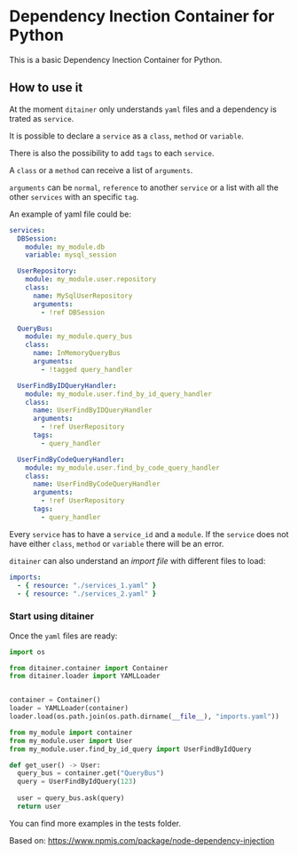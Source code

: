 # Dependency Inection Container for Python

This is a basic Dependency Inection Container for Python.

## How to use it
At the moment `ditainer` only understands `yaml` files and a dependency is trated as `service`.

It is possible to declare a `service` as a `class`, `method` or `variable`.

There is also the possibility to add `tags` to each `service`.

A `class` or a `method` can receive a list of `arguments`.

`arguments` can be `normal`, `reference` to another `service` or a list with all the other `services` with an specific `tag`.

An example of yaml file could be:

```yaml
services:
  DBSession:
    module: my_module.db
    variable: mysql_session

  UserRepository:
    module: my_module.user.repository
    class:
      name: MySqlUserRepository
      arguments:
        - !ref DBSession

  QueryBus:
    module: my_module.query_bus
    class:
      name: InMemoryQueryBus
      arguments:
        - !tagged query_handler

  UserFindByIDQueryHandler:
    module: my_module.user.find_by_id_query_handler
    class:
      name: UserFindByIDQueryHandler
      arguments:
        - !ref UserRepository
      tags:
        - query_handler

  UserFindByCodeQueryHandler:
    module: my_module.user.find_by_code_query_handler
    class:
      name: UserFindByCodeQueryHandler
      arguments:
        - !ref UserRepository
      tags:
        - query_handler

```

Every `service` has to have a `service_id` and a `module`.
If the `service` does not have either `class`, `method` or `variable` there will be an error.

`ditainer` can also understand an *import file* with different files to load:

```yaml
imports:
  - { resource: "./services_1.yaml" }
  - { resource: "./services_2.yaml" }

```

### Start using ditainer
Once the `yaml` files are ready:

```python
import os

from ditainer.container import Container
from ditainer.loader import YAMLLoader


container = Container()
loader = YAMLLoader(container)
loader.load(os.path.join(os.path.dirname(__file__), "imports.yaml"))

```


```python
from my_module import container
from my_module.user import User
from my_module.user.find_by_id_query import UserFindByIdQuery

def get_user() -> User:
  query_bus = container.get("QueryBus")
  query = UserFindByIdQuery(123)
  
  user = query_bus.ask(query)
  return user
```

You can find more examples in the tests folder.

Based on: https://www.npmjs.com/package/node-dependency-injection
